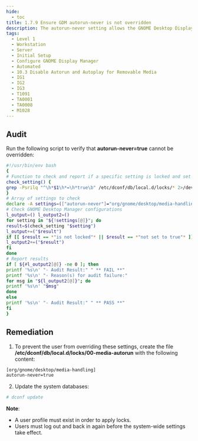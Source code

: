 ```yaml
---
hide:
  - toc
title: 1.7.9 Ensure GDM autorun-never is not overridden
description: The autorun-never setting allows the GNOME Desktop Display Manager to disable autorun through GDM. By using the lockdown mode in dconf, you can prevent users from changing specific settings. To lock down a dconf key or subpath, create a locks subdirectory in the keyfile directory. The files inside this directory contain a list of keys or subpaths to lock. Just as with the keyfiles, you may add any number of files to this directory.
tags:
  - Level 1
  - Workstation
  - Server
  - Initial Setup
  - Configure GNOME Display Manager
  - Automated
  - 10.3 Disable Autorun and Autoplay for Removable Media
  - IG1
  - IG2
  - IG3
  - T1091
  - TA0001
  - TA0008
  - M1028
---
```


## Audit
Run the following script to verify that **autorun-never=true** cannot be overridden:
```bash linenums="1"
#!/usr/bin/env bash
{
# Function to check and report if a specific setting is locked and set to true
check_setting() {
grep -Psrilq "^\h*$1\h*=\h*true\b" /etc/dconf/db/local.d/locks/* 2>/dev/null && echo "- \"$3\" is locked and set to false" || echo "- \"$3\"is not locked or not set to false"
}
# Array of settings to check
declare -A settings=(["autorun-never"]="org/gnome/desktop/media-handling")
# Check GNOME Desktop Manager configurations
l_output=() l_output2=()
for setting in "${!settings[@]}"; do
result=$(check_setting "$setting")
l_output+=("$result")
if [[ $result == *"is not locked"* || $result == *"not set to true"* ]]; then
l_output2+=("$result")
fi
done
# Report results
if [ ${#l_output2[@]} -ne 0 ]; then
printf '%s\n' "- Audit Result:" " ** FAIL **"
printf '%s\n' "- Reason(s) for audit failure:"
for msg in "${l_output2[@]}"; do
printf '%s\n' "$msg"
done
else
printf '%s\n' "- Audit Result:" " ** PASS **"
fi
}
```

## Remediation
1. To prevent the user from overriding these settings, create the file **/etc/dconf/db/local.d/locks/00-media-autorun** with the following content:
```bash
[org/gnome/desktop/media-handling]
autorun-never=true
```

2. Update the system databases:
```bash
# dconf update
```
**Note**:
- A user profile must exist in order to apply locks.
- Users must log out and back in again before the system-wide settings take effect.

